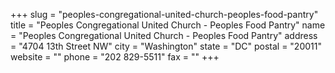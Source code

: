 +++
slug = "peoples-congregational-united-church-peoples-food-pantry"
title = "Peoples Congregational United Church - Peoples Food Pantry"
name = "Peoples Congregational United Church - Peoples Food Pantry"
address = "4704 13th Street NW"
city = "Washington"
state = "DC"
postal = "20011"
website = ""
phone = "202 829-5511"
fax = ""
+++
